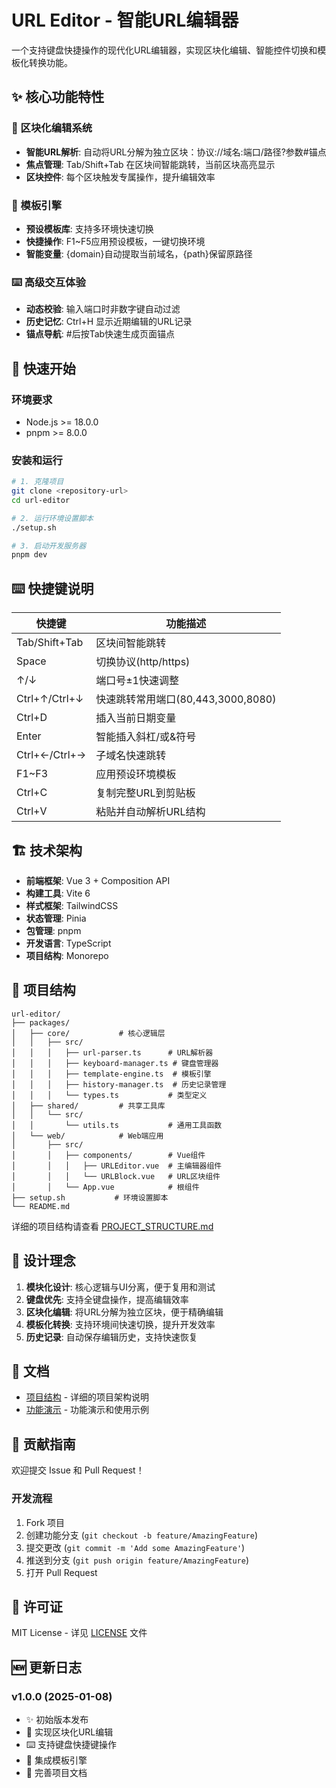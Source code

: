 # URL Editor - 智能URL编辑器

一个支持键盘快捷操作的现代化URL编辑器，实现区块化编辑、智能控件切换和模板化转换功能。

## ✨ 核心功能特性

### 🎯 区块化编辑系统
- **智能URL解析**: 自动将URL分解为独立区块：协议://域名:端口/路径?参数#锚点
- **焦点管理**: Tab/Shift+Tab 在区块间智能跳转，当前区块高亮显示
- **区块控件**: 每个区块触发专属操作，提升编辑效率

### 🎨 模板引擎
- **预设模板库**: 支持多环境快速切换
- **快捷操作**: F1~F5应用预设模板，一键切换环境
- **智能变量**: {domain}自动提取当前域名，{path}保留原路径

### ⌨️ 高级交互体验
- **动态校验**: 输入端口时非数字键自动过滤
- **历史记忆**: Ctrl+H 显示近期编辑的URL记录
- **锚点导航**: #后按Tab快速生成页面锚点

## 🚀 快速开始

### 环境要求
- Node.js >= 18.0.0
- pnpm >= 8.0.0

### 安装和运行
```bash
# 1. 克隆项目
git clone <repository-url>
cd url-editor

# 2. 运行环境设置脚本
./setup.sh

# 3. 启动开发服务器
pnpm dev
```

## ⌨️ 快捷键说明

| 快捷键 | 功能描述 |
|--------|----------|
| Tab/Shift+Tab | 区块间智能跳转 |
| Space | 切换协议(http/https) |
| ↑/↓ | 端口号±1快速调整 |
| Ctrl+↑/Ctrl+↓ | 快速跳转常用端口(80,443,3000,8080) |
| Ctrl+D | 插入当前日期变量 |
| Enter | 智能插入斜杠/或&符号 |
| Ctrl+←/Ctrl+→ | 子域名快速跳转 |
| F1~F3 | 应用预设环境模板 |
| Ctrl+C | 复制完整URL到剪贴板 |
| Ctrl+V | 粘贴并自动解析URL结构 |

## 🏗️ 技术架构

- **前端框架**: Vue 3 + Composition API
- **构建工具**: Vite 6
- **样式框架**: TailwindCSS
- **状态管理**: Pinia
- **包管理**: pnpm
- **开发语言**: TypeScript
- **项目结构**: Monorepo

## 📁 项目结构

```
url-editor/
├── packages/
│   ├── core/           # 核心逻辑层
│   │   ├── src/
│   │   │   ├── url-parser.ts      # URL解析器
│   │   │   ├── keyboard-manager.ts # 键盘管理器
│   │   │   ├── template-engine.ts  # 模板引擎
│   │   │   ├── history-manager.ts  # 历史记录管理
│   │   │   └── types.ts           # 类型定义
│   ├── shared/         # 共享工具库
│   │   └── src/
│   │       └── utils.ts           # 通用工具函数
│   └── web/            # Web端应用
│       ├── src/
│       │   ├── components/        # Vue组件
│       │   │   ├── URLEditor.vue  # 主编辑器组件
│       │   │   └── URLBlock.vue   # URL区块组件
│       │   └── App.vue            # 根组件
├── setup.sh           # 环境设置脚本
└── README.md
```

详细的项目结构请查看 [PROJECT_STRUCTURE.md](./PROJECT_STRUCTURE.md)

## 🎯 设计理念

1. **模块化设计**: 核心逻辑与UI分离，便于复用和测试
2. **键盘优先**: 支持全键盘操作，提高编辑效率
3. **区块化编辑**: 将URL分解为独立区块，便于精确编辑
4. **模板化转换**: 支持环境间快速切换，提升开发效率
5. **历史记录**: 自动保存编辑历史，支持快速恢复

## 📖 文档

- [项目结构](./PROJECT_STRUCTURE.md) - 详细的项目架构说明
- [功能演示](./DEMO.md) - 功能演示和使用示例

## 🤝 贡献指南

欢迎提交 Issue 和 Pull Request！

### 开发流程
1. Fork 项目
2. 创建功能分支 (`git checkout -b feature/AmazingFeature`)
3. 提交更改 (`git commit -m 'Add some AmazingFeature'`)
4. 推送到分支 (`git push origin feature/AmazingFeature`)
5. 打开 Pull Request

## 📄 许可证

MIT License - 详见 [LICENSE](LICENSE) 文件

## 🆕 更新日志

### v1.0.0 (2025-01-08)
- ✨ 初始版本发布
- 🎯 实现区块化URL编辑
- ⌨️ 支持键盘快捷键操作
- 🎨 集成模板引擎
- 📝 完善项目文档 